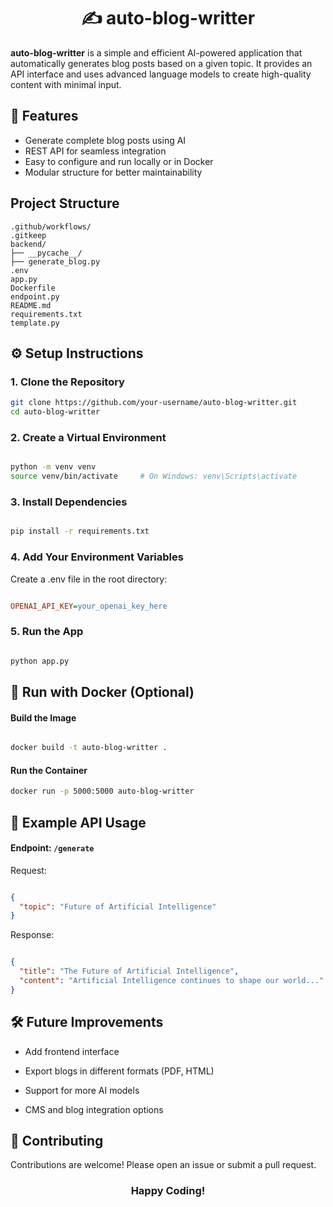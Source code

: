 <h1 align="center">✍️ auto-blog-writter</h1>

**auto-blog-writter** is a simple and efficient AI-powered application that automatically generates blog posts based on a given topic. It provides an API interface and uses advanced language models to create high-quality content with minimal input.


## 📌 Features

- Generate complete blog posts using AI
- REST API for seamless integration
- Easy to configure and run locally or in Docker
- Modular structure for better maintainability


## Project Structure

    .github/workflows/
    .gitkeep
    backend/
    ├── __pycache__/
    ├── generate_blog.py
    .env
    app.py
    Dockerfile
    endpoint.py
    README.md
    requirements.txt
    template.py


## ⚙️ Setup Instructions

### 1. Clone the Repository

```bash
git clone https://github.com/your-username/auto-blog-writter.git
cd auto-blog-writter
```

### 2. Create a Virtual Environment
```bash

python -m venv venv
source venv/bin/activate     # On Windows: venv\Scripts\activate
```
### 3. Install Dependencies
```bash

pip install -r requirements.txt
```

### 4. Add Your Environment Variables
Create a .env file in the root directory:

```ini

OPENAI_API_KEY=your_openai_key_here
```

### 5. Run the App
```bash

python app.py
```

## 🐳 Run with Docker (Optional)
#### Build the Image
```bash

docker build -t auto-blog-writter .
```
#### Run the Container
```bash
docker run -p 5000:5000 auto-blog-writter
```

## 📡 Example API Usage
#### Endpoint: `/generate`
Request:

```json

{
  "topic": "Future of Artificial Intelligence"
}
```
Response:

```json

{
  "title": "The Future of Artificial Intelligence",
  "content": "Artificial Intelligence continues to shape our world..."
}
```

## 🛠️ Future Improvements
 - Add frontend interface

 - Export blogs in different formats (PDF, HTML)

 - Support for more AI models

 - CMS and blog integration options


## 🤝 Contributing
Contributions are welcome! Please open an issue or submit a pull request.

<h3 align="center">Happy Coding!</h3>

